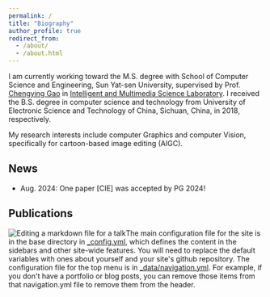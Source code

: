 ```yaml
---
permalink: /
title: "Biography"
author_profile: true
redirect_from: 
  - /about/
  - /about.html
---
```


I am currently working toward the M.S. degree with School of Computer Science and Engineering, Sun Yat-sen University, supervised by Prof. [Chengying Gao](https://cse.sysu.edu.cn/content/2537) in [Intelligent and Multimedia Science Laboratory](https://www.sysu-imsl.com/members.html). I received the B.S. degree in computer science and technology from University of Electronic Science and Technology of China, Sichuan, China, in 2018, respectively.

My research interests include computer Graphics and computer Vision, specifically for cartoon-based image editing (AIGC).

News
------
- Aug. 2024: One paper [CIE] was accepted by PG 2024!

Publications
------
![Editing a markdown file for a talk](/images/1:1.png=300*300#pic_left)The main configuration file for the site is in the base directory in [_config.yml](https://github.com/academicpages/academicpages.github.io/blob/master/_config.yml), which defines the content in the sidebars and other site-wide features. You will need to replace the default variables with ones about yourself and your site's github repository. The configuration file for the top menu is in [_data/navigation.yml](https://github.com/academicpages/academicpages.github.io/blob/master/_data/navigation.yml). For example, if you don't have a portfolio or blog posts, you can remove those items from that navigation.yml file to remove them from the header. 

